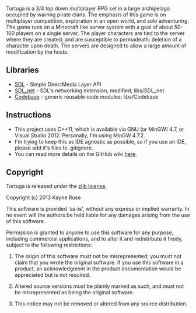 Tortuga is a 3/4 top down multiplayer RPG set in a large archipelago occupied by warring pirate clans. The emphasis of this game is on multiplayer competition, exploration in an open world, and solo adventuring. The game runs on a Minecraft like server system with a goal of about 50-100 players on a single server. The player characters are tied to the server where they are created, and are susceptible to permadeath: deletion of a character upon death. The servers are designed to allow a large amount of modification by the hosts.

## Libraries

* [SDL](http://www.libsdl.org/) - Simple DirectMedia Layer API
* [SDL_net](http://www.libsdl.org/projects/SDL_net/) - SDL's networking extension, modified; libs/SDL_net
* [Codebase](https://github.com/Ratstail91/Codebase) - generic reusable code modules; libs/Codebase

## Instructions

* This project uses C++11, which is available via GNU (or MinGW) 4.7, or Visual Studio 2012. Personally, I'm using MinGW 4.7.2.
* I'm trying to keep this as IDE agnostic as possible, so if you use an IDE, please add it's files to .gitignore.
* You can read more details on the GitHub wiki [here](https://github.com/Ratstail91/Tortuga/wiki).

## Copyright

Tortuga is released under the [zlib license](http://en.wikipedia.org/wiki/Zlib_License).  

Copyright (c) 2013 Kayne Ruse

This software is provided 'as-is', without any express or implied warranty. In no event will the authors be held liable for any damages arising from the use of this software.

Permission is granted to anyone to use this software for any purpose, including commercial applications, and to alter it and redistribute it freely, subject to the following restrictions:

   1. The origin of this software must not be misrepresented; you must not claim that you wrote the original software. If you use this software in a product, an acknowledgment in the product documentation would be appreciated but is not required.

   2. Altered source versions must be plainly marked as such, and must not be misrepresented as being the original software.

   3. This notice may not be removed or altered from any source distribution.
